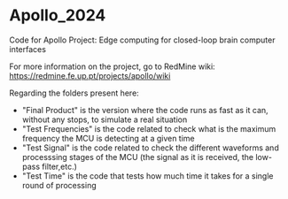 # Apollo_2024
Code for Apollo Project: Edge computing for closed-loop brain computer interfaces

For more information on the project, go to RedMine wiki:
https://redmine.fe.up.pt/projects/apollo/wiki

Regarding the folders present here:
* "Final Product" is the version where the code runs as fast as it can, without any stops, to simulate a real situation
* "Test Frequencies" is the code related to check what is the maximum frequency the MCU is detecting at a given time
* "Test Signal" is the code related to check the different waveforms and processsing stages of the MCU (the signal as it is received, the low-pass filter,etc.)
* "Test Time" is the code that tests how much time it takes for a single round of processing
